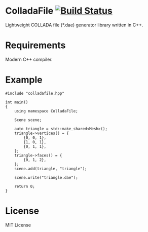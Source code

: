 # ColladaFile [![Build Status](https://travis-ci.org/kbinani/ColladaFile.svg?branch=master)](https://travis-ci.org/kbinani/ColladaFile)

Lightweight COLLADA file (*.dae) generator library written in C++.

# Requirements

Modern C++ compiler.

# Example

```
#include "colladafile.hpp"

int main()
{
    using namespace ColladaFile;

    Scene scene;
    
    auto triangle = std::make_shared<Mesh>();
    triangle->vertices() = {
        {0, 0, 1},
        {1, 0, 1},
        {0, 1, 1},
    };
    triangle->faces() = {
        {0, 1, 2},
    };
    scene.add(triangle, "triangle");

    scene.write("triangle.dae");

    return 0;
}
```

# License

MIT License
